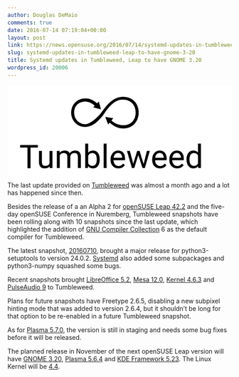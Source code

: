 ```yaml
---
author: Douglas DeMaio
comments: true
date: 2016-07-14 07:19:04+00:00
layout: post
link: https://news.opensuse.org/2016/07/14/systemd-updates-in-tumbleweed-leap-to-have-gnome-3-20/
slug: systemd-updates-in-tumbleweed-leap-to-have-gnome-3-20
title: Systemd updates in Tumbleweed, Leap to have GNOME 3.20
wordpress_id: 20006
---
```


![Tumbleweed-black](/wp-content/uploads/2016/03/Tumbleweed-black.png)The last update provided on [Tumbleweed](https://en.opensuse.org/Portal:Tumbleweed) was almost a month ago and a lot has happened since then.

Besides the release of a an Alpha 2 for [openSUSE Leap 42.2](https://en.opensuse.org/Portal:42.2) and the five-day openSUSE Conference in Nuremberg, Tumbleweed snapshots have been rolling along with 10 snapshots since the last update, which highlighted the addition of [GNU Compiler Collection](https://gcc.gnu.org/) 6 as the default compiler for Tumbleweed.

The latest snapshot, [20160710](https://lists.opensuse.org/opensuse-factory/2016-07/msg00168.html), brought a major release for python3-setuptools to version 24.0.2. [Systemd](https://www.freedesktop.org/wiki/Software/systemd/) also added some subpackages and python3-numpy squashed some bugs.

Recent snapshots brought [LibreOffice 5.2](https://wiki.documentfoundation.org/ReleaseNotes/5.2), [Mesa 12.0](//www.mesa3d.org/), [Kernel 4.6.3](https://www.kernel.org/pub/linux/kernel/v4.x/ChangeLog-4.6.3) and [PulseAudio 9](https://www.freedesktop.org/wiki/Software/PulseAudio/Notes/9.0/) to Tumbleweed.

Plans for future snapshots have Freetype 2.6.5, disabling a new subpixel hinting mode that was added to version 2.6.4, but it shouldn’t be long for that option to be re-enabled in a future Tumbleweed snapshot.

As for [Plasma 5.7.0](https://www.kde.org/announcements/plasma-5.7.0.php), the version is still in staging and needs some bug fixes before it will be released.

The planned release in November of the next openSUSE Leap version will have [GNOME 3.20](https://www.gnome.org/news/2016/03/gnome-3-20-released/), [Plasma 5.6.4](https://www.kde.org/announcements/plasma-5.6.4.php) and [KDE Framework 5.23](https://www.kde.org/announcements/kde-frameworks-5.23.0.php). The Linux Kernel will be [4.4](https://kernelnewbies.org/Linux_4.4).

